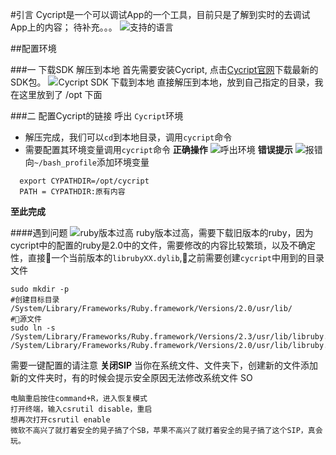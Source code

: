 #引言
Cycript是一个可以调试App的一个工具，目前只是了解到实时的去调试App上的内容； 待补充。。。
![支持的语言](https://upload-images.jianshu.io/upload_images/7980283-81f0fdd544cc7058.png?imageMogr2/auto-orient/strip%7CimageView2/2/w/1240)

##配置环境

###一 下载SDK 解压到本地
首先需要安装Cycript, 点击[Cycript官网](http://www.cycript.org/)下载最新的SDK包。
![Cycript SDK 下载到本地](https://upload-images.jianshu.io/upload_images/7980283-02d1e52bcb6d5bd8.png?imageMogr2/auto-orient/strip%7CimageView2/2/w/1240)
直接解压到本地，放到自己指定的目录，我在这里放到了 /opt 下面

###二 配置Cycript的链接
呼出 `Cycript`环境
- 解压完成，我们可以`cd`到本地目录，调用`cycript`命令
- 需要配置其环境变量调用`cycript`命令
**正确操作**
![呼出环境](https://upload-images.jianshu.io/upload_images/7980283-46526ba611bb3052.png?imageMogr2/auto-orient/strip%7CimageView2/2/w/1240)
**错误提示**
![报错](https://upload-images.jianshu.io/upload_images/7980283-fa94804072925f3d.png?imageMogr2/auto-orient/strip%7CimageView2/2/w/1240)
向`~/bash_profile`添加环境变量
```
  export CYPATHDIR=/opt/cycript
  PATH = CYPATHDIR:原有内容
```
**至此完成**

####遇到问题
![ruby版本过高](https://upload-images.jianshu.io/upload_images/7980283-ae24d61bfbdc2ac2.png?imageMogr2/auto-orient/strip%7CimageView2/2/w/1240)
ruby版本过高，需要下载旧版本的ruby，因为cycript中的配置的ruby是2.0中的文件，需要修改的内容比较繁琐，以及不确定性，直接🔗一个当前版本的`librubyXX.dylib`,🔗之前需要创建`cycript`中用到的目录文件
```
sudo mkdir -p 
#创建目标目录
/System/Library/Frameworks/Ruby.framework/Versions/2.0/usr/lib/
#🔗源文件
sudo ln -s /System/Library/Frameworks/Ruby.framework/Versions/2.3/usr/lib/libruby.2.3.0.dylib /System/Library/Frameworks/Ruby.framework/Versions/2.0/usr/lib/libruby.2.0.0.dylib
```
需要一键配置的请注意
**关闭SIP**
当你在系统文件、文件夹下，创建新的文件添加新的文件夹时，有的时候会提示安全原因无法修改系统文件 SO
```
电脑重启按住command+R，进入恢复模式
打开终端，输入csrutil disable，重启
想再次打开csrutil enable
微软不高兴了就打着安全的晃子搞了个SB，苹果不高兴了就打着安全的晃子搞了这个SIP，真会玩。
```


